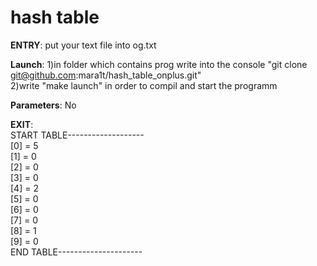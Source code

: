 # hash table
**ENTRY**:
  put your text file into og.txt 
  
  
**Launch**:
  1)in folder which contains prog write into the console "git clone git@github.com:mara1t/hash_table_onplus.git"  
  2)write "make launch" in order to compil and start the programm
      
  
**Parameters**:
  No 
 
 
 
**EXIT**:  
  START TABLE-------------------  
  [0] = 5  
  [1] = 0  
  [2] = 0  
  [3] = 0  
  [4] = 2  
  [5] = 0  
  [6] = 0  
  [7] = 0  
  [8] = 1  
  [9] = 0  
  END TABLE---------------------

